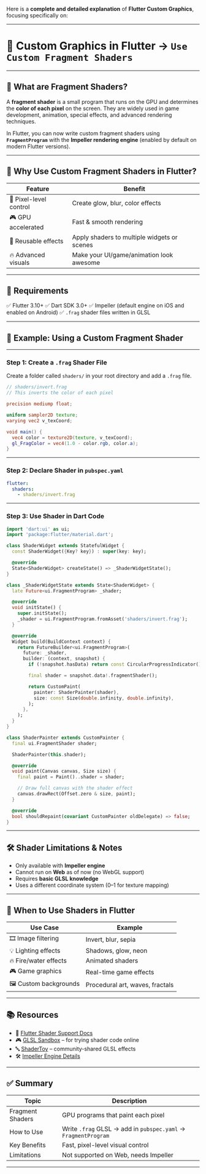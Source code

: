 Here is a **complete and detailed explanation** of **Flutter Custom Graphics**, focusing specifically on:

---

# 🎨 Custom Graphics in Flutter → `Use Custom Fragment Shaders`

---

## 📌 What are Fragment Shaders?

A **fragment shader** is a small program that runs on the GPU and determines the **color of each pixel** on the screen. They are widely used in game development, animation, special effects, and advanced rendering techniques.

In Flutter, you can now write custom fragment shaders using **`FragmentProgram`** with the **Impeller rendering engine** (enabled by default on modern Flutter versions).

---

## 🚀 Why Use Custom Fragment Shaders in Flutter?

| Feature                | Benefit                                     |
| ---------------------- | ------------------------------------------- |
| 🎇 Pixel-level control | Create glow, blur, color effects            |
| 🎮 GPU accelerated     | Fast & smooth rendering                     |
| 🧩 Reusable effects    | Apply shaders to multiple widgets or scenes |
| 🔥 Advanced visuals    | Make your UI/game/animation look awesome    |

---

## 🧱 Requirements

✅ Flutter 3.10+
✅ Dart SDK 3.0+
✅ Impeller (default engine on iOS and enabled on Android)
✅ `.frag` shader files written in GLSL

---

## 🧪 Example: Using a Custom Fragment Shader

---

### Step 1: Create a `.frag` Shader File

Create a folder called `shaders/` in your root directory and add a `.frag` file.

```glsl
// shaders/invert.frag
// This inverts the color of each pixel

precision mediump float;

uniform sampler2D texture;
varying vec2 v_texCoord;

void main() {
  vec4 color = texture2D(texture, v_texCoord);
  gl_FragColor = vec4(1.0 - color.rgb, color.a);
}
```

---

### Step 2: Declare Shader in `pubspec.yaml`

```yaml
flutter:
  shaders:
    - shaders/invert.frag
```

---

### Step 3: Use Shader in Dart Code

```dart
import 'dart:ui' as ui;
import 'package:flutter/material.dart';

class ShaderWidget extends StatefulWidget {
  const ShaderWidget({Key? key}) : super(key: key);

  @override
  State<ShaderWidget> createState() => _ShaderWidgetState();
}

class _ShaderWidgetState extends State<ShaderWidget> {
  late Future<ui.FragmentProgram> _shader;

  @override
  void initState() {
    super.initState();
    _shader = ui.FragmentProgram.fromAsset('shaders/invert.frag');
  }

  @override
  Widget build(BuildContext context) {
    return FutureBuilder<ui.FragmentProgram>(
      future: _shader,
      builder: (context, snapshot) {
        if (!snapshot.hasData) return const CircularProgressIndicator();

        final shader = snapshot.data!.fragmentShader();

        return CustomPaint(
          painter: ShaderPainter(shader),
          size: const Size(double.infinity, double.infinity),
        );
      },
    );
  }
}

class ShaderPainter extends CustomPainter {
  final ui.FragmentShader shader;

  ShaderPainter(this.shader);

  @override
  void paint(Canvas canvas, Size size) {
    final paint = Paint()..shader = shader;

    // Draw full canvas with the shader effect
    canvas.drawRect(Offset.zero & size, paint);
  }

  @override
  bool shouldRepaint(covariant CustomPainter oldDelegate) => false;
}
```

---

## 🛠 Shader Limitations & Notes

* Only available with **Impeller engine**
* Cannot run on **Web** as of now (no WebGL support)
* Requires **basic GLSL knowledge**
* Uses a different coordinate system (0–1 for texture mapping)

---

## 🧠 When to Use Shaders in Flutter

| Use Case               | Example                         |
| ---------------------- | ------------------------------- |
| 🎞 Image filtering     | Invert, blur, sepia             |
| 💡 Lighting effects    | Shadows, glow, neon             |
| 🔥 Fire/water effects  | Animated shaders                |
| 🎮 Game graphics       | Real-time game effects          |
| 🖼️ Custom backgrounds | Procedural art, waves, fractals |

---

## 📚 Resources

* 📖 [Flutter Shader Support Docs](https://docs.flutter.dev/ui/advanced/shaders)
* 🎮 [GLSL Sandbox](https://glslsandbox.com/) – for trying shader code online
* 🔤 [ShaderToy](https://www.shadertoy.com/) – community-shared GLSL effects
* 🛠 [Impeller Engine Details](https://docs.flutter.dev/perf/impeller)

---

## ✅ Summary

| Topic            | Description                                                    |
| ---------------- | -------------------------------------------------------------- |
| Fragment Shaders | GPU programs that paint each pixel                             |
| How to Use       | Write `.frag` GLSL → add in `pubspec.yaml` → `FragmentProgram` |
| Key Benefits     | Fast, pixel-level visual control                               |
| Limitations      | Not supported on Web, needs Impeller                           |

---
 